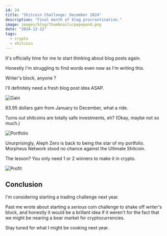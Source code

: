 ```yaml
---
id: 24
title: "Shitcoin Challenge: December 2024"
description: "Final month of blog procrastination."
image: images/blog/thumbnails/pepepond.png
date: "2024-12-12"
tags:
  - crypto
  - shitcoin
---
```


It's officially time for me to start thinking about blog posts again.

Honestly I'm struggling to find words even now as I'm writing this.

Writer's block, anyone ?

I'll definitely need a fresh blog post idea ASAP.

![Gain](/images/blog/24-chart.png)

63.95 dollars gain from January to December, what a ride.

Turns out shitcoins are totally safe investments, eh? (Okay, maybe not so much.)

![Portfolio](/images/blog/24-portfolio.png)

Unurprisingly, Aleph Zero is back to being the star of my portfolio. \
Morpheus Network stood no chance against the Ultimate Shitcoin.

The lesson? You only need 1 or 2 winners to make it in crypto.

![Profit](/images/blog/24-profit.png)

## Conclusion

I'm considering starting a trading challenge next year.

Past me wrote about starting a _serious_ coin challenge to shake off writer's
block, and honestly it would be a brillant idea if it weren't for the fact that
we might be nearing a bear market for cryptocurrencies.

Stay tuned for what I might be cooking next year.
